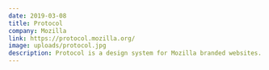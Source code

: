 ```yaml
---
date: 2019-03-08
title: Protocol
company: Mozilla
link: https://protocol.mozilla.org/
image: uploads/protocol.jpg
description: Protocol is a design system for Mozilla branded websites. It establishes a common design language, provides reusable coded components, and outlines high level guidelines for content and accessibility.
---
```

